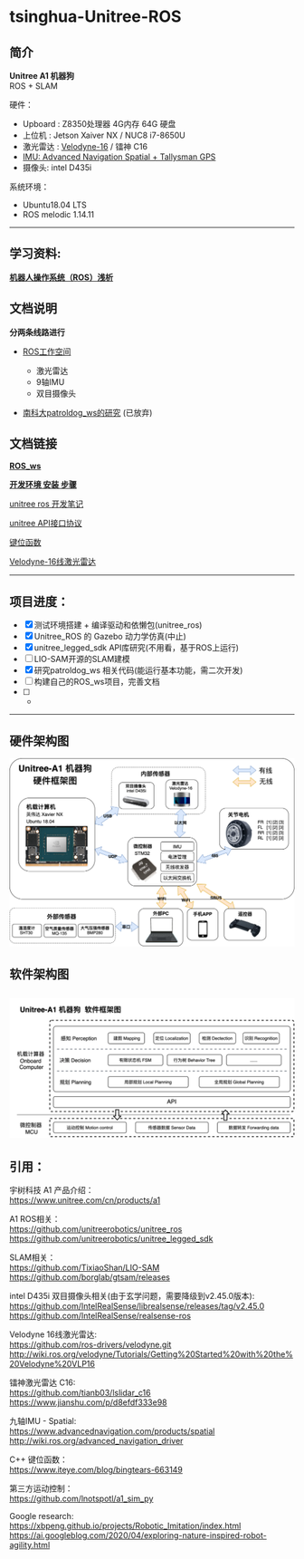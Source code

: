 # tsinghua-Unitree-ROS

## 简介
**Unitree A1 机器狗**       
ROS + SLAM

硬件：  
* Upboard : Z8350处理器 4G内存 64G 硬盘   
* 上位机 : Jetson Xaiver NX / NUC8 i7-8650U
* 激光雷达 : [Velodyne-16](data/Velodyne16.md) / 镭神 C16
* [IMU: Advanced Navigation Spatial + Tallysman GPS](data/Spatial.md)
* 摄像头: intel D435i

系统环境： 
- Ubuntu18.04 LTS
- ROS melodic 1.14.11

----
## 学习资料:
**[机器人操作系统（ROS）浅析](doc/机器人操作系统（ROS）浅析.pdf)**


## 文档说明

**分两条线路进行**

- [ROS工作空间](/ROS_ws)
    - 激光雷达
    - 9轴IMU
    - 双目摄像头

- [南科大patroldog_ws的研究](/patroldog_ws) (已放弃)

## 文档链接

**[ROS_ws](ROS_ws/README.md)**

**[开发环境 安装 步骤](/Development-environment.md)**     

[unitree ros 开发笔记](/Notes.md)     

[unitree API接口协议](/data/API.md)     

[键位函数](/data/keyboard.md)     

[Velodyne-16线激光雷达](/data/A1-velodyne16.md)     


---
## 项目进度：
- [x]  测试环境搭建 + 编译驱动和依懒包(unitree_ros)
- [x]  Unitree_ROS 的 Gazebo 动力学仿真(中止)
- [x]  unitree_legged_sdk API库研究(不用看，基于ROS上运行)
- [ ]  LIO-SAM开源的SLAM建模
- [x]  研究patroldog_ws 相关代码(能运行基本功能，需二次开发)
- [ ]  构建自己的ROS_ws项目，完善文档
- [ ]  - 


----
## 硬件架构图
![IMG](pictures/HW.png)
## 软件架构图
![IMG](pictures/SW.png)
----
## 引用：
     
宇树科技 A1 产品介绍：  
https://www.unitree.com/cn/products/a1

A1 ROS相关：  
https://github.com/unitreerobotics/unitree_ros      
https://github.com/unitreerobotics/unitree_legged_sdk

SLAM相关：  
https://github.com/TixiaoShan/LIO-SAM       
https://github.com/borglab/gtsam/releases   

intel D435i 双目摄像头相关(由于玄学问题，需要降级到v2.45.0版本):        
https://github.com/IntelRealSense/librealsense/releases/tag/v2.45.0     
https://github.com/IntelRealSense/realsense-ros

Velodyne 16线激光雷达:      
https://github.com/ros-drivers/velodyne.git    
http://wiki.ros.org/velodyne/Tutorials/Getting%20Started%20with%20the%20Velodyne%20VLP16    

镭神激光雷达 C16:       
https://github.com/tianb03/lslidar_c16      
https://www.jianshu.com/p/d8efdf333e98

九轴IMU - Spatial:      
https://www.advancednavigation.com/products/spatial     
http://wiki.ros.org/advanced_navigation_driver

C++ 键位函数：      
https://www.iteye.com/blog/bingtears-663149

第三方运动控制：        
https://github.com/lnotspotl/a1_sim_py 

Google research:        
https://xbpeng.github.io/projects/Robotic_Imitation/index.html      
https://ai.googleblog.com/2020/04/exploring-nature-inspired-robot-agility.html